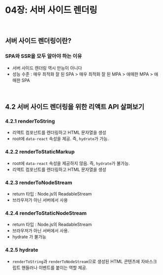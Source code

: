 # 04장: 서버 사이드 렌더링

<br>

## 서버 사이드 렌더링이란?

### SPA와 SSR을 모두 알아야 하는 이유

- 서버 사이드 렌더링 역시 만능이 아니다
- 성능 수준 : 매우 최적화 잘 된 SPA > 매우 최적화 잘 된 MPA > 애매한 MPA > 애매한 SPA 

<br>

## 4.2 서버 사이드 렌더링을 위한 리액트 API 살펴보기

### 4.2.1 renderToString

- 리액트 컴포넌트를 렌더링하고 HTML 문자열을 생성
- root에 `data-react` 속성을 제공. 즉, `hydrate`가 가능.

### 4.2.2 renderToStaticMarkup

- root에 `data-react` 속성을 제공하지 않음. 즉, `hydrate`가 불가능.
- 리액트 컴포넌트를 렌더링하고 HTML 문자열을 생성

### 4.2.3 renderToNodeStream

- return 타입 : Node.js의 ReadableStream
- 브라우저가 아닌 서버에서 사용 

### 4.2.4 renderToStaticNodeStream

- return 타입 : Node.js의 ReadableStream
- 브라우저가 아닌 서버에서 사용.
- hydrate 가 불가능

### 4.2.5 hydrate

-  `renderToString`과 `renderToNodeStream`으로 생성된 HTML 콘텐츠에 자바스크립트 핸들러나 이벤트를 붙이는 역할 제공.
